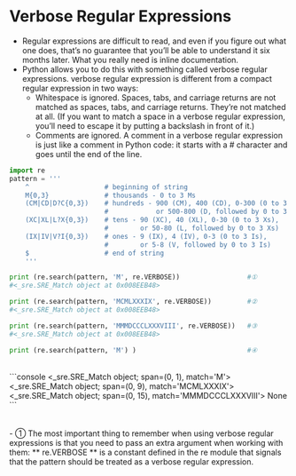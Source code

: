 # Verbose Regular Expressions

- Regular expressions are difficult to read, and even if you figure out what one does, that’s no guarantee that you’ll be able to understand it six months later. What you really need is inline documentation.
- Python allows you to do this with something called verbose regular expressions. verbose regular expression is different from a compact regular expression in two ways:
    - Whitespace is ignored. Spaces, tabs, and carriage returns are not matched as spaces, tabs, and carriage returns. They’re not matched at all. (If you want to match a space in a verbose regular expression, you’ll need to escape it by putting a backslash in front of it.)
    - Comments are ignored. A comment in a verbose regular expression is just like a comment in Python code: it starts with a # character and goes until the end of the line.

```python
import re
pattern = '''
    ^                   # beginning of string
    M{0,3}              # thousands - 0 to 3 Ms
    (CM|CD|D?C{0,3})    # hundreds - 900 (CM), 400 (CD), 0-300 (0 to 3 Cs),
                        #            or 500-800 (D, followed by 0 to 3 Cs)
    (XC|XL|L?X{0,3})    # tens - 90 (XC), 40 (XL), 0-30 (0 to 3 Xs),
                        #        or 50-80 (L, followed by 0 to 3 Xs)
    (IX|IV|V?I{0,3})    # ones - 9 (IX), 4 (IV), 0-3 (0 to 3 Is),
                        #        or 5-8 (V, followed by 0 to 3 Is)
    $                   # end of string
    '''

print (re.search(pattern, 'M', re.VERBOSE))                 #①
#<_sre.SRE_Match object at 0x008EEB48>

print (re.search(pattern, 'MCMLXXXIX', re.VERBOSE))         #②
#<_sre.SRE_Match object at 0x008EEB48>

print (re.search(pattern, 'MMMDCCCLXXXVIII', re.VERBOSE))   #③
#<_sre.SRE_Match object at 0x008EEB48>

print (re.search(pattern, 'M') )                            #④
```
</br>
```console
<_sre.SRE_Match object; span=(0, 1), match='M'>
<_sre.SRE_Match object; span=(0, 9), match='MCMLXXXIX'>
<_sre.SRE_Match object; span=(0, 15), match='MMMDCCCLXXXVIII'>
None
```
</br>
</br>
</br>
-  ① The most important thing to remember when using verbose regular expressions is that you need to pass an extra argument when working with them: ** re.VERBOSE ** is a constant defined in the re module that signals that the pattern should be treated as a verbose regular expression.
